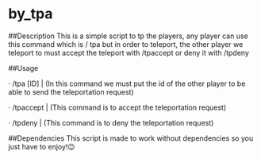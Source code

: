 # by_tpa
##Description
This is a simple script to tp the players, any player can use this command which is / tpa but in order to teleport, the other player we teleport to must accept the teleport with /tpaccept or deny it with /tpdeny


##Usage

· /tpa [ID] | (In this command we must put the id of the other player to be able to send the teleportation request)

· /tpaccept | (This command is to accept the teleportation request)

· /tpdeny | (This command is to deny the teleportation request)


##Dependencies 
 This script is made to work without dependencies so you just have to enjoy!😉
